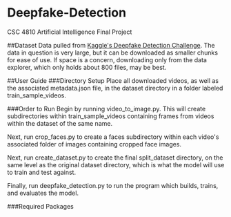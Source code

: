 # Deepfake-Detection
CSC 4810 Artificial Intelligence Final Project

##Dataset
Data pulled from [Kaggle's Deepfake Detection Challenge](https://www.kaggle.com/c/deepfake-detection-challenge/data). The data in question is very large, but it can be downloaded as smaller chunks for ease of use. If space is a concern, downloading only from the data explorer, which only holds about 800 files, may be best. 

##User Guide 
###Directory Setup 
Place all downloaded videos, as well as the associated metadata.json file, in the dataset directory in a folder labeled train_sample_videos. 

###Order to Run
Begin by running video_to_image.py. This will create subdirectories within train_sample_videos containing frames from videos within the dataset of the same name. 

Next, run crop_faces.py to create a faces subdirectory within each video's associated folder of images containing cropped face images. 

Next, run create_dataset.py to create the final split_dataset directory, on the same level as the original dataset directory, which is what the model will use to train and test against. 

Finally, run deepfake_detection.py to run the program which builds, trains, and evaluates the model. 

###Required Packages 
